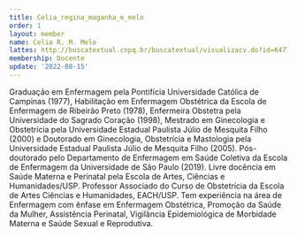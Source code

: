 ```yaml
---
title: Celia_regina_maganha_e_melo
order: 1
layout: member
name: Celia R. M. Melo
lattes: http://buscatextual.cnpq.br/buscatextual/visualizacv.do?id=K4773408T5
membership: Docente
update: '2022-08-15'
---
```


Graduação em Enfermagem pela Pontifícia Universidade Católica de Campinas (1977), Habilitação em Enfermagem Obstétrica da Escola de Enfermagem de Ribeirão Preto (1978), Enfermeira Obstetra pela Universidade do Sagrado Coração (1998), Mestrado em Ginecologia e Obstetrícia pela Universidade Estadual Paulista Júlio de Mesquita Filho (2000) e Doutorado em Ginecologia, Obstetrícia e Mastologia pela Universidade Estadual Paulista Júlio de Mesquita Filho (2005). Pós-doutorado pelo Departamento de Enfermagem em Saúde Coletiva da Escola de Enfermagem da Universidade de São Paulo (2019). Livre docência em Saúde Materna e Perinatal pela Escola de Artes, Ciências e Humanidades/USP. Professor Associado do Curso de Obstetrícia da Escola de Artes Ciências e Humanidades, EACH/USP. Tem experiência na área de Enfermagem com ênfase em Enfermagem Obstétrica, Promoção da Saúde da Mulher, Assistência Perinatal, Vigilância Epidemiológica de Morbidade Materna e Saúde Sexual e Reprodutiva.